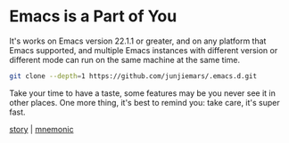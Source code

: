 Emacs is a Part of You
=======

It's works on Emacs version 22.1.1 or greater, and on any platform that Emacs
supported, and multiple Emacs instances with different version or different
mode can run on the same machine at the same time.



```sh
git clone --depth=1 https://github.com/junjiemars/.emacs.d.git
```


Take your time to have a taste, some features may be you never see it in other 
places. One more thing, it's best to remind you: take care, it's super fast.








[story](story.md) |  [mnemonic](mnemonic.md)

